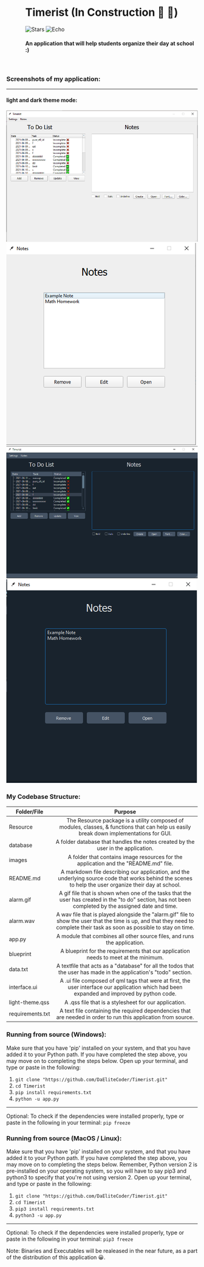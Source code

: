 <div style="margin-left: 50px">
<h1>Timerist (In Construction 👷 🚧)</h1>
<img alt="Stars" src="https://img.shields.io/badge/build-passing-brightgreen">
<img alt="Echo" src="https://img.shields.io/github/issues-raw/DaEliteCoder/Timerist">
<h4>An application that will help students organize their day at school :)</h4>
</div>
<br>

### Screenshots of my application:
---
#### light and dark theme mode:
<img src="images/main.png">
<img src="images/notes.png">
<img src="images/main-dark.png">
<img src="images/notes-dark.png">



### My Codebase Structure:
| Folder/File     | Purpose       
| -------------   |:-------------:
| Resource        | The Resource package is a utility composed of modules, classes, & functions that can help us easily break down implementations for GUI. 
| database        | A folder database that handles the notes created by the user in the application.      
| images          | A folder that contains image resources for the application and the "README.md" file.
| README.md       | A markdown file describing our application, and the underlying source code that works behind the scenes to help the user organize their day at school.
| alarm.gif       | A gif file that is shown when one of the tasks that the user has created in the "to do" section, has not been completed by the assigned date and time.
| alarm.wav       | A wav file that is played alongside the "alarm.gif" file to show the user that the time is up, and that they need to complete their task as soon as possible to stay on time.
| app.py          | A module that combines all other source files, and runs the application.
| blueprint       | A blueprint for the requirements that our application needs to meet at the minimum.
| data.txt        | A textfile that acts as a "database" for all the todos that the user has made in the application's "todo" section.
| interface.ui    | A .ui file composed of qml tags that were at first, the user interface our application which had been expanded and improved by python code.
| light-theme.qss | A .qss file that is a stylesheet for our application.
| requirements.txt | A text file containing the required dependencies that are needed in order to run this application from source.

### Running from source (Windows):
Make sure that you have 'pip' installed on your system, and that you have added it to your Python path.
If you have completed the step above, you may move on to completing the steps below.
Open up your terminal, and type or paste in the following:
1. `git clone "https://github.com/DaEliteCoder/Timerist.git"`
2. `cd Timerist`
3. `pip install requirements.txt`
4. `python -u app.py`
---
Optional: To check if the dependencies were installed properly, type or paste in the following in your terminal: 
`pip freeze`
### Running from source (MacOS / Linux):
Make sure that you have 'pip' installed on your system, and that you have added it to your Python path.
If you have completed the step above, you may move on to completing the steps below. Remember, Python version 2 is pre-installed on your operating system, so you will have to say pip3 and python3 to specify that you're not using version 2.
Open up your terminal, and type or paste in the following:
1. `git clone "https://github.com/DaEliteCoder/Timerist.git"`
2. `cd Timerist`
3. `pip3 install requirements.txt`
4. `python3 -u app.py`
---
Optional: To check if the dependencies were installed properly, type or paste in the following in your terminal: 
`pip3 freeze`

Note: Binaries and Executables will be realeased in the near future, as a part of the distribution of this application 😀.






